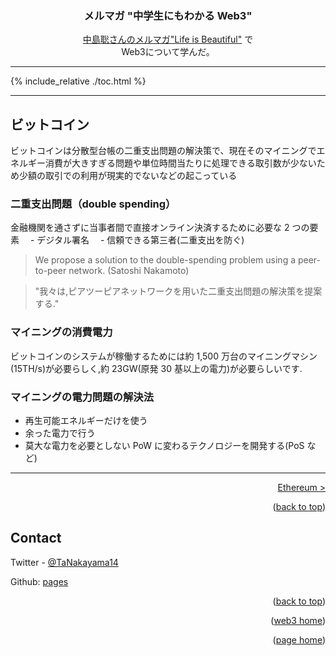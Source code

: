 <a name="readme-top"></a>

<!-- PROJECT LOGO -->
<div align="center">
  <!-- <a href="https://github.com/github_username/repo_name">
    <img src="images/logo.png" alt="Logo" width="80" height="80">
  </a> -->

<h3 align="center">メルマガ "中学生にもわかる Web3"</h3>

  <p align="center">
    <a href="https://www.mag2.com/m/0001323030">中島聡さんのメルマガ"Life is Beautiful"</a>
    で<br>
    Web3について学んだ。
    <br />
  </p>
</div>

---

<!-- TABLE OF CONTENTS -->

{% include_relative ./toc.html %}

---

## ビットコイン

ビットコインは分散型台帳の二重支出問題の解決策で、現在そのマイニングでエネルギー消費が大きすぎる問題や単位時間当たりに処理できる取引数が少ないため少額の取引での利用が現実的でないなどの起こっている

### 二重支出問題（double spending）

金融機関を通さずに当事者間で直接オンライン決済するために必要な 2 つの要素
　- デジタル署名
　- 信頼できる第三者(二重支出を防ぐ)

> We propose a solution to the double-spending problem using a peer-to-peer network. (Satoshi Nakamoto)

> "我々は,ピアツーピアネットワークを用いた二重支出問題の解決策を提案する."

### マイニングの消費電力

ビットコインのシステムが稼働するためには約 1,500 万台のマイニングマシン(15TH/s)が必要らしく,約 23GW(原発 30 基以上の電力)が必要らしいです.

### マイニングの電力問題の解決法

-   再生可能エネルギーだけを使う
-   余った電力で行う
-   莫大な電力を必要としない PoW に変わるテクノロジーを開発する(PoS など)

---

<p align="right"><a href="ethereum">Ethereum ></a></p>

<p align="right">(<a href="#readme-top">back to top</a>)</p>

<!-- CONTACT -->

## Contact

Twitter - [@TaNakayama14](https://twitter.com/TaNakayama14)

Github: [pages](https://github.com/tnakayama256/tnakayama256.github.io)

<p align="right">(<a href="#readme-top">back to top</a>)</p>
<p align="right">(<a href="web3index">web3 home</a>)</p>
<p align="right">(<a href="../index">page home</a>)</p>
<!-- ACKNOWLEDGMENTS -->

<!-- ## Acknowledgments
-   []() -->

<!-- MARKDOWN LINKS & IMAGES -->
<!-- https://www.markdownguide.org/basic-syntax/#reference-style-links -->
